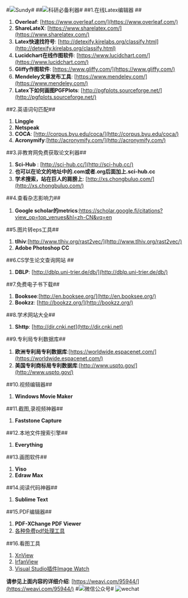 #![](http://i.imgur.com/S7xBFja.png)Sundy#
##![](http://i.imgur.com/S7xBFja.png)科研必备利器#
##1.在线Latex编辑器 ##
1. **Overleaf**:   [https://www.overleaf.com/](https://www.overleaf.com/)
2. **ShareLateX**: [https://www.sharelatex.com/](https://www.sharelatex.com/)
3. **Latex快速找符号**: [http://detexify.kirelabs.org/classify.html](http://detexify.kirelabs.org/classify.html)
4. **Lucidchart在线作图软件**: [https://www.lucidchart.com/](https://www.lucidchart.com/)
5. **Gliffy作图软件**:  [https://www.gliffy.com/](https://www.gliffy.com/)
6. **Mendeley文章发布工具**: [https://www.mendeley.com/](https://www.mendeley.com/)
7. **Latex下如何画图PGFPlots**: [http://pgfplots.sourceforge.net/](http://pgfplots.sourceforge.net/)

##2.英语词句匹配##
1. **Linggle**
2. **Netspeak**
3. **COCA**:       [http://corpus.byu.edu/coca/](http://corpus.byu.edu/coca/)
4. **Acronymify**:[http://acronymify.com/](http://acronymify.com/)

##3.非教育网免费获取论文利器##
1. **Sci-Hub** : [http://sci-hub.cc/](http://sci-hub.cc/)
2. **也可以在论文的地址中的.com或者.org后面加上.sci-hub.cc**
3. **学术搜索，站在巨人的肩膀上**:  [http://xs.chongbuluo.com/](http://xs.chongbuluo.com/)

##4.查看杂志影响力##
1. **Google scholar的metrics**:[https://scholar.google.fi/citations?view_op=top_venues&hl=zh-CN&vq=en   ](https://scholar.google.fi/citations?view_op=top_venues&hl=zh-CN&vq=en)

##5.图片转eps工具##
1. **tlhiv**:[http://www.tlhiv.org/rast2vec/](http://www.tlhiv.org/rast2vec/)
2. **Adobe Photoshop CC**

##6.CS学生论文查询网站 ##
1. **DBLP**: [http://dblp.uni-trier.de/db/](http://dblp.uni-trier.de/db/)

##7.免费电子书下载##
1. **Booksee**:[http://en.booksee.org/](http://en.booksee.org/)
2. **Bookzz**: [http://bookzz.org/](http://bookzz.org/)

##8.学术网站大全##
1. **Shttp**: [http://dir.cnki.net](http://dir.cnki.net)

##9.专利局专利数据库##
1. **欧洲专利局专利数据库**:[https://worldwide.espacenet.com/](https://worldwide.espacenet.com/)
2. **美国专利商标局专利数据库**:[http://www.uspto.gov/](http://www.uspto.gov/)
   
##10.视频编辑器##
1. **Windows Movie Maker**

##11.截图,录视频神器##
1. **Faststone Capture**

##12.本地文件搜索引擎##
1. **Everything**

##13.画图软件##
1. **Viso**
2. **Edraw Max**

##14.阅读代码神器##
1. **Sublime Text**

##15.PDF编辑器##
1. **PDF-XChange PDF Viewer**
2. [各种免费pdf处理工具](http://www.pdfarea.com/download.htm)

##16.看图工具
1. [XnView](http://www.xnview.com/en/xnview/#downloads)
2. [IrfanView](http://www.irfanview.com/)
3. [Visual Studio插件Image Watch](https://visualstudiogallery.msdn.microsoft.com/e682d542-7ef3-402c-b857-bbfba714f78d)

**请参见上面内容的详细介绍**: [https://weavi.com/95944/](https://weavi.com/95944/)
#![](http://i.imgur.com/S7xBFja.png)微信公众号#
![wechat](http://i.imgur.com/1TDj1p7.jpg)